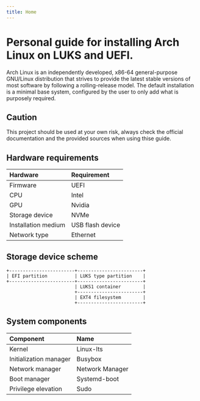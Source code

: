 ```yaml
---
title: Home
---
```


# Personal guide for installing Arch Linux on LUKS and UEFI.

Arch Linux is an independently developed, x86-64 general-purpose GNU/Linux distribution that strives to provide the latest stable versions of most software by following a rolling-release model. The default installation is a minimal base system, configured by the user to only add what is purposely required. 

## Caution
This project should be used at your own risk, always check the official documentation and the provided sources when using thise guide.

## Hardware requirements
| Hardware            | Requirement      |
| :------------------ | :--------------- |
| Firmware            | UEFI             |
| CPU                 | Intel            |
| GPU                 | Nvidia           |
| Storage device      | NVMe             |
| Installation medium | USB flash device |
| Network type        | Ethernet         |

## Storage device scheme

``` text
+------------------------+------------------------+
| EFI partition          | LUKS type partition    |
+------------------------+------------------------+
                         | LUKS1 container        |
                         +------------------------+
                         | EXT4 filesystem        |
                         +------------------------+
```

## System components
| Component              | Name            |
| :--------------------- | :-------------- |
| Kernel                 | Linux-lts       |
| Initialization manager | Busybox         |
| Network manager        | Network Manager |
| Boot manager           | Systemd-boot    |
| Privilege elevation    | Sudo            |
